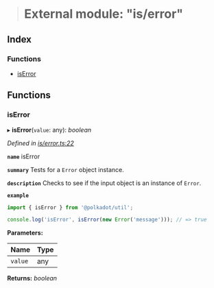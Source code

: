 > # External module: "is/error"

## Index

### Functions

* [isError](_is_error_.md#iserror)

## Functions

###  isError

▸ **isError**(`value`: any): *boolean*

*Defined in [is/error.ts:22](https://github.com/polkadot-js/common/blob/884c965/packages/util/src/is/error.ts#L22)*

**`name`** isError

**`summary`** Tests for a `Error` object instance.

**`description`** 
Checks to see if the input object is an instance of `Error`.

**`example`** 
<BR>

```javascript
import { isError } from '@polkadot/util';

console.log('isError', isError(new Error('message'))); // => true
```

**Parameters:**

Name | Type |
------ | ------ |
`value` | any |

**Returns:** *boolean*